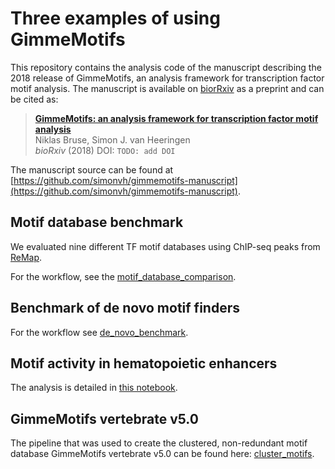# Three examples of using GimmeMotifs

This repository contains the analysis code of the manuscript describing the 2018 release of GimmeMotifs, an analysis framework for transcription factor motif analysis. The manuscript is available on [biorRxiv](TODO) as a preprint and can be cited as:

> [**GimmeMotifs: an analysis framework for transcription factor motif analysis**](TODO) <br>
Niklas Bruse, Simon J. van Heeringen<br>
_bioRxiv_ (2018) DOI: `TODO: add DOI`

The manuscript source can be found at [https://github.com/simonvh/gimmemotifs-manuscript](https://github.com/simonvh/gimmemotifs-manuscript).

## Motif database benchmark

We evaluated nine different TF motif databases using ChIP-seq peaks from [ReMap](http://pedagogix-tagc.univ-mrs.fr/remap/). 

For the workflow, see the [motif_database_comparison](motif_database_comparison).

## Benchmark of de novo motif finders

For the workflow see [de_novo_benchmark](de_novo_benchmark).

## Motif activity in hematopoietic enhancers

The analysis is detailed in [this
notebook](https://github.com/vanheeringen-lab/gimme-analysis/blob/master/hematopoietic_enhancers/maelstrom_hematopoietic_H3K27ac.ipynb).

## GimmeMotifs vertebrate v5.0

The pipeline that was used to create the clustered, non-redundant motif database GimmeMotifs vertebrate v5.0 can be found here: [cluster_motifs](cluster_motifs).
